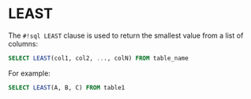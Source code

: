 # LEAST



The `#!sql LEAST` clause is used to return the smallest value from a
list of columns:
```sql
SELECT LEAST(col1, col2, ..., colN) FROM table_name
```
For example:
```sql
SELECT LEAST(A, B, C) FROM table1
```

